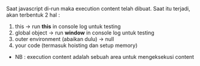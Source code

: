 Saat javascript di-run maka execution content telah dibuat.
Saat itu terjadi, akan terbentuk 2 hal :
  1. this -> run <b>this</b> in console log untuk testing
  2. global object -> run <b>window</b> in console log untuk testing
  3. outer environment (abaikan dulu) -> null
  4. your code (termasuk hoisting dan setup memory)
* NB : execution content adalah sebuah area untuk mengeksekusi content